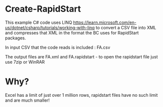# Create-RapidStart

This example C# code uses LINQ https://learn.microsoft.com/en-us/dotnet/csharp/tutorials/working-with-linq to convert a CSV file into XML and compresses that XML in the format the BC uses for RapidStart packages.

In input CSV that the code reads is included : FA.csv

The output files are FA.xml and FA.rapidstart - to open the rapidstart file just use 7zip or WinRAR

# Why?

Excel has a limit of just over 1 million rows, rapidstart files have no such limit and are much smaller!
